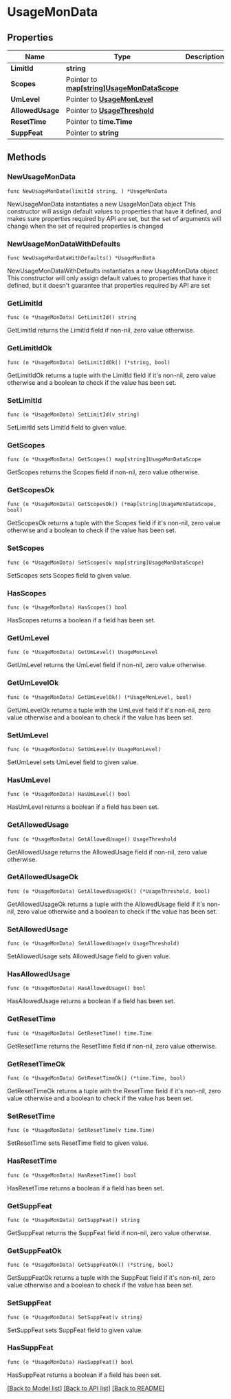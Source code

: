 # UsageMonData

## Properties

Name | Type | Description | Notes
------------ | ------------- | ------------- | -------------
**LimitId** | **string** |  | 
**Scopes** | Pointer to [**map[string]UsageMonDataScope**](UsageMonDataScope.md) |  | [optional] 
**UmLevel** | Pointer to [**UsageMonLevel**](UsageMonLevel.md) |  | [optional] 
**AllowedUsage** | Pointer to [**UsageThreshold**](UsageThreshold.md) |  | [optional] 
**ResetTime** | Pointer to **time.Time** |  | [optional] 
**SuppFeat** | Pointer to **string** |  | [optional] 

## Methods

### NewUsageMonData

`func NewUsageMonData(limitId string, ) *UsageMonData`

NewUsageMonData instantiates a new UsageMonData object
This constructor will assign default values to properties that have it defined,
and makes sure properties required by API are set, but the set of arguments
will change when the set of required properties is changed

### NewUsageMonDataWithDefaults

`func NewUsageMonDataWithDefaults() *UsageMonData`

NewUsageMonDataWithDefaults instantiates a new UsageMonData object
This constructor will only assign default values to properties that have it defined,
but it doesn't guarantee that properties required by API are set

### GetLimitId

`func (o *UsageMonData) GetLimitId() string`

GetLimitId returns the LimitId field if non-nil, zero value otherwise.

### GetLimitIdOk

`func (o *UsageMonData) GetLimitIdOk() (*string, bool)`

GetLimitIdOk returns a tuple with the LimitId field if it's non-nil, zero value otherwise
and a boolean to check if the value has been set.

### SetLimitId

`func (o *UsageMonData) SetLimitId(v string)`

SetLimitId sets LimitId field to given value.


### GetScopes

`func (o *UsageMonData) GetScopes() map[string]UsageMonDataScope`

GetScopes returns the Scopes field if non-nil, zero value otherwise.

### GetScopesOk

`func (o *UsageMonData) GetScopesOk() (*map[string]UsageMonDataScope, bool)`

GetScopesOk returns a tuple with the Scopes field if it's non-nil, zero value otherwise
and a boolean to check if the value has been set.

### SetScopes

`func (o *UsageMonData) SetScopes(v map[string]UsageMonDataScope)`

SetScopes sets Scopes field to given value.

### HasScopes

`func (o *UsageMonData) HasScopes() bool`

HasScopes returns a boolean if a field has been set.

### GetUmLevel

`func (o *UsageMonData) GetUmLevel() UsageMonLevel`

GetUmLevel returns the UmLevel field if non-nil, zero value otherwise.

### GetUmLevelOk

`func (o *UsageMonData) GetUmLevelOk() (*UsageMonLevel, bool)`

GetUmLevelOk returns a tuple with the UmLevel field if it's non-nil, zero value otherwise
and a boolean to check if the value has been set.

### SetUmLevel

`func (o *UsageMonData) SetUmLevel(v UsageMonLevel)`

SetUmLevel sets UmLevel field to given value.

### HasUmLevel

`func (o *UsageMonData) HasUmLevel() bool`

HasUmLevel returns a boolean if a field has been set.

### GetAllowedUsage

`func (o *UsageMonData) GetAllowedUsage() UsageThreshold`

GetAllowedUsage returns the AllowedUsage field if non-nil, zero value otherwise.

### GetAllowedUsageOk

`func (o *UsageMonData) GetAllowedUsageOk() (*UsageThreshold, bool)`

GetAllowedUsageOk returns a tuple with the AllowedUsage field if it's non-nil, zero value otherwise
and a boolean to check if the value has been set.

### SetAllowedUsage

`func (o *UsageMonData) SetAllowedUsage(v UsageThreshold)`

SetAllowedUsage sets AllowedUsage field to given value.

### HasAllowedUsage

`func (o *UsageMonData) HasAllowedUsage() bool`

HasAllowedUsage returns a boolean if a field has been set.

### GetResetTime

`func (o *UsageMonData) GetResetTime() time.Time`

GetResetTime returns the ResetTime field if non-nil, zero value otherwise.

### GetResetTimeOk

`func (o *UsageMonData) GetResetTimeOk() (*time.Time, bool)`

GetResetTimeOk returns a tuple with the ResetTime field if it's non-nil, zero value otherwise
and a boolean to check if the value has been set.

### SetResetTime

`func (o *UsageMonData) SetResetTime(v time.Time)`

SetResetTime sets ResetTime field to given value.

### HasResetTime

`func (o *UsageMonData) HasResetTime() bool`

HasResetTime returns a boolean if a field has been set.

### GetSuppFeat

`func (o *UsageMonData) GetSuppFeat() string`

GetSuppFeat returns the SuppFeat field if non-nil, zero value otherwise.

### GetSuppFeatOk

`func (o *UsageMonData) GetSuppFeatOk() (*string, bool)`

GetSuppFeatOk returns a tuple with the SuppFeat field if it's non-nil, zero value otherwise
and a boolean to check if the value has been set.

### SetSuppFeat

`func (o *UsageMonData) SetSuppFeat(v string)`

SetSuppFeat sets SuppFeat field to given value.

### HasSuppFeat

`func (o *UsageMonData) HasSuppFeat() bool`

HasSuppFeat returns a boolean if a field has been set.


[[Back to Model list]](../README.md#documentation-for-models) [[Back to API list]](../README.md#documentation-for-api-endpoints) [[Back to README]](../README.md)


